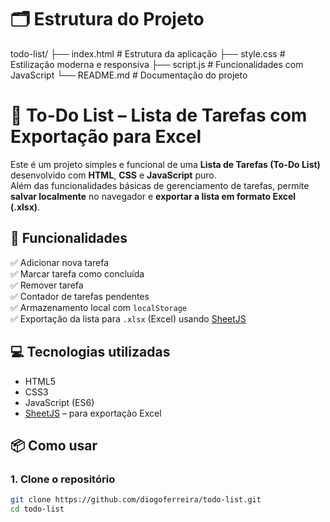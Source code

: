 # 🗂️ Estrutura do Projeto

todo-list/
├── index.html       # Estrutura da aplicação
├── style.css        # Estilização moderna e responsiva
├── script.js        # Funcionalidades com JavaScript
└── README.md        # Documentação do projeto

# 📝 To-Do List – Lista de Tarefas com Exportação para Excel

Este é um projeto simples e funcional de uma **Lista de Tarefas (To-Do List)** desenvolvido com **HTML**, **CSS** e **JavaScript** puro.  
Além das funcionalidades básicas de gerenciamento de tarefas, permite **salvar localmente** no navegador e **exportar a lista em formato Excel (.xlsx)**.

## 🚀 Funcionalidades

✅ Adicionar nova tarefa  
✅ Marcar tarefa como concluída  
✅ Remover tarefa  
✅ Contador de tarefas pendentes  
✅ Armazenamento local com `localStorage`  
✅ Exportação da lista para `.xlsx` (Excel) usando [SheetJS](https://sheetjs.com/)

## 💻 Tecnologias utilizadas

- HTML5
- CSS3
- JavaScript (ES6)
- [SheetJS](https://github.com/SheetJS/sheetjs) – para exportação Excel

## 📦 Como usar

### 1. Clone o repositório
```bash
git clone https://github.com/diogoferreira/todo-list.git
cd todo-list
